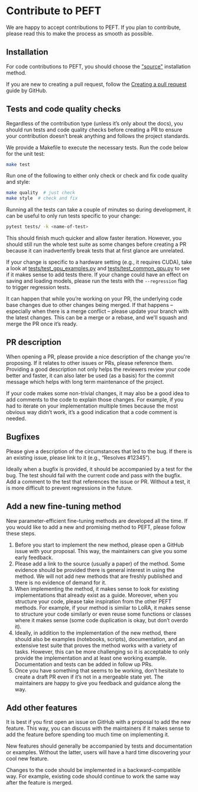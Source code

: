 <!--Copyright 2023 The HuggingFace Team. All rights reserved.

Licensed under the Apache License, Version 2.0 (the "License"); you may not use this file except in compliance with
the License. You may obtain a copy of the License at

http://www.apache.org/licenses/LICENSE-2.0

Unless required by applicable law or agreed to in writing, software distributed under the License is distributed on
an "AS IS" BASIS, WITHOUT WARRANTIES OR CONDITIONS OF ANY KIND, either express or implied. See the License for the
specific language governing permissions and limitations under the License.

⚠️ Note that this file is in Markdown but contain specific syntax for our doc-builder (similar to MDX) that may not be
rendered properly in your Markdown viewer.

-->

# Contribute to PEFT

We are happy to accept contributions to PEFT. If you plan to contribute, please read this to make the process as smooth as possible.

## Installation

For code contributions to PEFT, you should choose the ["source"](../install#source) installation method.

If you are new to creating a pull request, follow the [Creating a pull request](https://docs.github.com/en/pull-requests/collaborating-with-pull-requests/proposing-changes-to-your-work-with-pull-requests/creating-a-pull-request) guide by GitHub.

## Tests and code quality checks

Regardless of the contribution type (unless it’s only about the docs), you should run tests and code quality checks before creating a PR to ensure your contribution doesn’t break anything and follows the project standards.

We provide a Makefile to execute the necessary tests. Run the code below for the unit test:

```sh
make test
```

Run one of the following to either only check or check and fix code quality and style:

```sh
make quality  # just check
make style  # check and fix
```

Running all the tests can take a couple of minutes so during development, it can be useful to only run tests specific to your change:

```sh
pytest tests/ -k <name-of-test>
```

This should finish much quicker and allow faster iteration. However, you should still run the whole test suite as some changes before creating a PR because it can inadvertently break tests that at first glance are unrelated.

If your change is specific to a hardware setting (e.g., it requires CUDA), take a look at [tests/test_gpu_examples.py](https://github.com/huggingface/peft/blob/1c1c7fdaa6e6abaa53939b865dee1eded82ad032/tests/test_gpu_examples.py) and [tests/test_common_gpu.py](https://github.com/huggingface/peft/blob/1c1c7fdaa6e6abaa53939b865dee1eded82ad032/tests/test_common_gpu.py) to see if it makes sense to add tests there. If your change could have an effect on saving and loading models, please run the tests with the `--regression` flag to trigger regression tests.

It can happen that while you’re working on your PR, the underlying code base changes due to other changes being merged. If that happens – especially when there is a merge conflict – please update your branch with the latest changes. This can be a merge or a rebase, and we'll squash and merge the PR once it’s ready.

## PR description

When opening a PR, please provide a nice description of the change you're proposing. If it relates to other issues or PRs, please reference them. Providing a good description not only helps the reviewers review your code better and faster, it can also later be used (as a basis) for the commit message which helps with long term maintenance of the project.

If your code makes some non-trivial changes, it may also be a good idea to add comments to the code to explain those changes. For example, if you had to iterate on your implementation multiple times because the most obvious way didn’t work, it’s a good indication that a code comment is needed.

## Bugfixes

Please give a description of the circumstances that led to the bug. If there is an existing issue, please link to it (e.g., “Resolves #12345”).

Ideally when a bugfix is provided, it should be accompanied by a test for the bug. The test should fail with the current code and pass with the bugfix. Add a comment to the test that references the issue or PR. Without a test, it is more difficult to prevent regressions in the future.

## Add a new fine-tuning method

New parameter-efficient fine-tuning methods are developed all the time. If you would like to add a new and promising method to PEFT, please follow these steps.

1. Before you start to implement the new method, please open a GitHub issue with your proposal. This way, the maintainers can give you some early feedback.
2. Please add a link to the source (usually a paper) of the method. Some evidence should be provided there is general interest in using the method. We will not add new methods that are freshly published and there is no evidence of demand for it.
3. When implementing the method, it makes sense to look for existing implementations that already exist as a guide. Moreover, when you structure your code, please take inspiration from the other PEFT methods. For example, if your method is similar to LoRA, it makes sense to structure your code similarly or even reuse some functions or classes where it makes sense (some code duplication is okay, but don’t overdo it).
4. Ideally, in addition to the implementation of the new method, there should also be examples (notebooks, scripts), documentation, and an extensive test suite that proves the method works with a variety of tasks. However, this can be more challenging so it is acceptable to only provide the implementation and at least one working example. Documentation and tests can be added in follow up PRs.
5. Once you have something that seems to be working, don’t hesitate to create a draft PR even if it’s not in a mergeable state yet. The maintainers are happy to give you feedback and guidance along the way.

## Add other features

It is best if you first open an issue on GitHub with a proposal to add the new feature. This way, you can discuss with the maintainers if it makes sense to add the feature before spending too much time on implementing it.

New features should generally be accompanied by tests and documentation or examples. Without the latter, users will have a hard time discovering your cool new feature.

Changes to the code should be implemented in a backward-compatible way. For example, existing code should continue to work the same way after the feature is merged.
